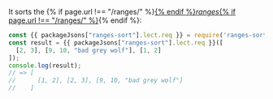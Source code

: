 It sorts the {% if page.url !== "/ranges/" %}<a href="/ranges/">{% endif %}_ranges_{% if page.url !== "/ranges/" %}</a>{% endif %}:

```js
const {{ packageJsons["ranges-sort"].lect.req }} = require('ranges-sort')
const result = {{ packageJsons["ranges-sort"].lect.req }}([
  [2, 3], [9, 10, "bad grey wolf"], [1, 2]
]);
console.log(result);
// => [
//      [1, 2], [2, 3], [9, 10, "bad grey wolf"]
//    ]
```
